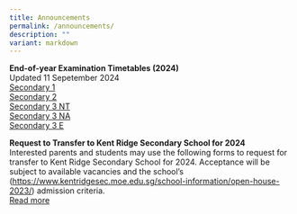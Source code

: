 ```yaml
---
title: Announcements
permalink: /announcements/
description: ""
variant: markdown
---
```

**End-of-year Examination Timetables (2024)**<br>
Updated 11 Sepetember 2024 <br>
[Secondary 1](/files/EYE_Timetable_2024_Sec_1.pdf)<br>
[Secondary 2](/files/EYE_TimeTable_2024_Sec_2.pdf)<br>
[Secondary 3 NT](/files/EYE_Timetable_2024_Sec_3NT.pdf)<br>
[Secondary 3 NA](/files/EYE_Timetable_2024_Sec_3NA.pdf)<br>
[Secondary 3 E](/files/EYE_Timetable_2024_Sec_3E.pdf)<br>

**Request to Transfer to Kent Ridge Secondary School for 2024**<br>
Interested parents and students may use the following forms to request for transfer to Kent Ridge Secondary School for 2024. 
Acceptance will be subject to available vacancies and the school’s (https://www.kentridgesec.moe.edu.sg/school-information/open-house-2023/) admission criteria. <br> [Read more](https://kentridgesec.moe.edu.sg/school-information/transfer-in/)